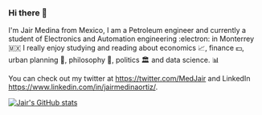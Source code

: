 ### Hi there 👋

I'm Jair Medina from Mexico, I am a Petroleum engineer and currently a student of Electronics and Automation engineering :electron: in Monterrey :mexico:
I really enjoy studying and reading about economics :chart_with_upwards_trend:, finance :dollar:, urban planning :house_with_garden:, philosophy :brain:, politics :classical_building: and data science. :bar_chart:

You can check out my twitter at https://twitter.com/MedJair and LinkedIn https://www.linkedin.com/in/jairmedinaortiz/.

[![Jair's GitHub stats](https://github-readme-stats.vercel.app/api?username=JairMedina97)](https://github.com/anuraghazra/github-readme-stats) 

<!--
**JairMedina97/JairMedina97** is a ✨ _special_ ✨ repository because its `README.md` (this file) appears on your GitHub profile.

Here are some ideas to get you started:

- 🔭 I’m currently working on ...
- 🌱 I’m currently learning ...
- 👯 I’m looking to collaborate on ...
- 🤔 I’m looking for help with ...
- 💬 Ask me about ...
- 📫 How to reach me: ...
- 😄 Pronouns: ...
- ⚡ Fun fact: ...
-->
